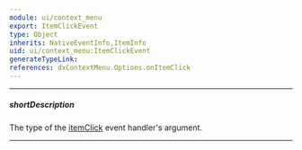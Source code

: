 ```yaml
---
module: ui/context_menu
export: ItemClickEvent
type: Object
inherits: NativeEventInfo,ItemInfo
uid: ui/context_menu:ItemClickEvent
generateTypeLink: 
references: dxContextMenu.Options.onItemClick
---
```

---
##### shortDescription
The type of the [itemClick]({basewidgetpath}/Events/#itemClick) event handler's argument.

---
<!-- Description goes here -->